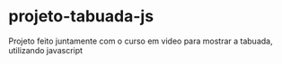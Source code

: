 # projeto-tabuada-js
 Projeto feito juntamente com o curso em video para mostrar a tabuada, utilizando javascript 
